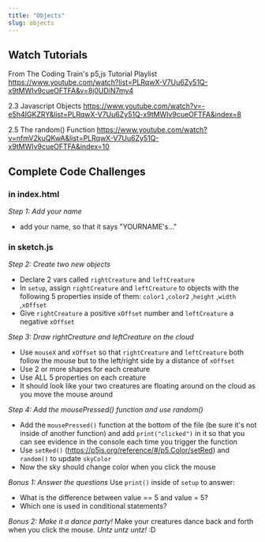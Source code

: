 ```yaml
---
title: "Objects"
slug: objects
---
```


## Watch Tutorials
From The Coding Train's p5,js Tutorial Playlist
https://www.youtube.com/watch?list=PLRqwX-V7Uu6Zy51Q-x9tMWIv9cueOFTFA&v=8j0UDiN7my4

2.3 Javascript Objects
https://www.youtube.com/watch?v=-e5h4IGKZRY&list=PLRqwX-V7Uu6Zy51Q-x9tMWIv9cueOFTFA&index=8

2.5 The random() Function
https://www.youtube.com/watch?v=nfmV2kuQKwA&list=PLRqwX-V7Uu6Zy51Q-x9tMWIv9cueOFTFA&index=10

## Complete Code Challenges
### in index.html
*Step 1: Add your name*
- add your name, so that it says "YOURNAME's..."

### in sketch.js
*Step 2: Create two new objects*
- Declare 2 vars called `rightCreature` and `leftCreature`
- In `setup`, assign `rightCreature` and `leftCreature` to objects with the following 5 properties inside of them:
`color1` ,`color2` ,`height` ,`width` ,`xOffset`
- Give `rightCreature` a positive `xOffset` number and `leftCreature` a negative `xOffset`

*Step 3: Draw rightCreature and leftCreature on the cloud*
- Use `mouseX` and `xOffset` so that `rightCreature` and `leftCreature` both follow the mouse but to the left/right side by a distance of `xOffset`
- Use 2 or more shapes for each creature
- Use ALL 5 properties on each creature
- It should look like your two creatures are floating around on the cloud as you move the mouse around

*Step 4: Add the mousePressed() function and use random()*
- Add the `mousePressed()` function at the bottom of the file (be sure it's not inside of another function) and add `print("clicked")` in it so that you can see evidence in the console each time you trigger the function
- Use `setRed()` (https://p5js.org/reference/#/p5.Color/setRed) and `random()` to update `skyColor`
- Now the sky should change color when you click the mouse

*Bonus 1: Answer the questions*
Use `print()` inside of `setup` to answer:
- What is the difference between value == 5 and value = 5?
- Which one is used in conditional statements?

*Bonus 2: Make it a dance party!*
Make your creatures dance back and forth when you click the mouse. _Untz untz untz!_ :D
